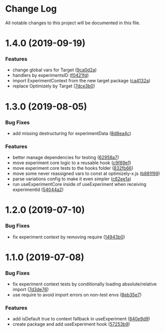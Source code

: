 # Change Log

All notable changes to this project will be documented in this file.

<a name="1.4.0"></a>
# 1.4.0 (2019-09-19)


### Features

* change global vars for Target ([9ca0d2a](https://github.com/SUI-Components/schibsted-spain-components/commit/9ca0d2a))
* handlers by experimentsID ([f0421fd](https://github.com/SUI-Components/schibsted-spain-components/commit/f0421fd))
* import ExperimentContext from the new target package ([ca4132a](https://github.com/SUI-Components/schibsted-spain-components/commit/ca4132a))
* replace Optimizely by Target ([7dce3b0](https://github.com/SUI-Components/schibsted-spain-components/commit/7dce3b0))



<a name="1.3.0"></a>
# 1.3.0 (2019-08-05)


### Bug Fixes

* add missing destructuring for experimentData ([8d8ea4c](https://github.com/SUI-Components/schibsted-spain-components/commit/8d8ea4c))


### Features

* better manage dependencies for testing ([62958a7](https://github.com/SUI-Components/schibsted-spain-components/commit/62958a7))
* move experiment core logic to a reusable hook ([c9f89e1](https://github.com/SUI-Components/schibsted-spain-components/commit/c9f89e1))
* move experiment core tests to the hooks folder ([832fb66](https://github.com/SUI-Components/schibsted-spain-components/commit/832fb66))
* move some never reassigned vars to const at optimizely-x.js ([b881f99](https://github.com/SUI-Components/schibsted-spain-components/commit/b881f99))
* parse variations config to make it even simpler ([c62ee1a](https://github.com/SUI-Components/schibsted-spain-components/commit/c62ee1a))
* run useExperimentCore inside of useExperiment when receiving experimentId ([54044a2](https://github.com/SUI-Components/schibsted-spain-components/commit/54044a2))



<a name="1.2.0"></a>
# 1.2.0 (2019-07-10)


### Bug Fixes

* fix experiment context by removing require ([14943b0](https://github.com/SUI-Components/schibsted-spain-components/commit/14943b0))



<a name="1.1.0"></a>
# 1.1.0 (2019-07-08)


### Bug Fixes

* fix experiment context tests by conditionally loading absolute/relative import ([7d3de76](https://github.com/SUI-Components/schibsted-spain-components/commit/7d3de76))
* use require to avoid import errors on non-test envs ([8eb35e7](https://github.com/SUI-Components/schibsted-spain-components/commit/8eb35e7))


### Features

* add isDefault true to context fallback in useExperiment ([840e9d9](https://github.com/SUI-Components/schibsted-spain-components/commit/840e9d9))
* create package and add useExperiment hook ([57253b9](https://github.com/SUI-Components/schibsted-spain-components/commit/57253b9))



